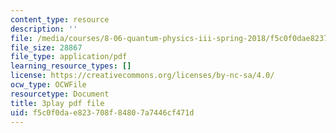 ```yaml
---
content_type: resource
description: ''
file: /media/courses/8-06-quantum-physics-iii-spring-2018/f5c0f0dae823708f84807a7446cf471d_p3NpyfNp78.pdf
file_size: 28867
file_type: application/pdf
learning_resource_types: []
license: https://creativecommons.org/licenses/by-nc-sa/4.0/
ocw_type: OCWFile
resourcetype: Document
title: 3play pdf file
uid: f5c0f0da-e823-708f-8480-7a7446cf471d
---
```

